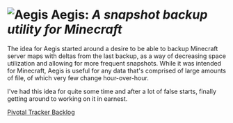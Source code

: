 # ![Aegis](https://f.ipv7.sh/dymran.png) Aegis: _A snapshot backup utility for Minecraft_

The idea for Aegis started around a desire to be able to backup Minecraft server
maps with deltas from the last backup, as a way of decreasing space utilization
and allowing for more frequent snapshots. While it was intended for Minecraft,
Aegis is useful for any data that's comprised of large amounts of file, of which
very few change hour-over-hour.

I've had this idea for quite some time and after a lot of false starts, finally
getting around to working on it in earnest.

[Pivotal Tracker Backlog](https://www.pivotaltracker.com/n/projects/2575638)